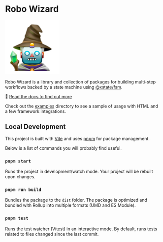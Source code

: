# Robo Wizard

![](./docs/static/img/robo-wizard.png)

Robo Wizard is a library and collection of packages for building multi-step workflows backed by a state machine using [@xstate/fsm](https://xstate.js.org/docs/packages/xstate-fsm/).

👀 [Read the docs to find out more](http://robo-wizard.js.org)

Check out the [examples](https://github.com/HipsterBrown/robo-wizard/tree/main/examples) directory to see a sample of usage with HTML and a few framework integrations.

## Local Development

This project is built with [Vite](https://vitejs.dev/) and uses [pnpm](https://pnpm.io/) for package management.

Below is a list of commands you will probably find useful.

### `pnpm start`

Runs the project in development/watch mode. Your project will be rebuilt upon changes.

### `pnpm run build`

Bundles the package to the `dist` folder.
The package is optimized and bundled with Rollup into multiple formats (UMD and ES Module).

### `pnpm test`

Runs the test watcher (Vitest) in an interactive mode.
By default, runs tests related to files changed since the last commit.
